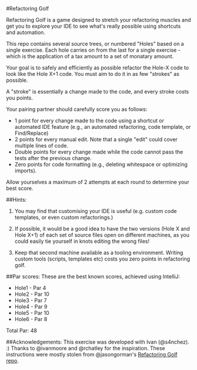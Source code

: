 #Refactoring Golf

Refactoring Golf is a game designed to stretch your refactoring muscles and get you to explore your IDE to see what's really possible using shortcuts and automation.

This repo contains several source trees, or numbered "Holes" based on a single exercise. Each hole carries on from the last for a single exercise - which is the application of a tax amount to a set of monatary amount.

Your goal is to safely and efficiently as possible refactor the Hole-X code to look like the Hole X+1 code. You must aim to do it in as few "strokes" as possible.

A "stroke" is essentially a change made to the code, and every stroke costs you points.

Your pairing partner should carefully score you as follows:

- 1 point for every change made to the code using a shortcut or automated IDE feature (e.g., an automated refactoring, code template, or Find/Replace)
- 2 points for every manual edit. Note that a single "edit" could cover multiple lines of code.
- Double points for every change made while the code cannot pass the tests after the previous change.
- Zero points for code formatting (e.g., deleting whitespace or optimizing imports).

Allow yourselves a maximum of 2 attempts at each round to determine your best score.

##Hints: 

1. You may find that customising your IDE is useful (e.g. custom code templates, or even custom refactorings.)

2. If possible, it would be a good idea to have the two versions (Hole X and Hole X+1) of each set of source files open on different machines, as you could easily tie yourself in knots editing the wrong files!

3. Keep that second machine available as a tooling environment. Writing custom tools (scripts, templates etc) costs you zero points in refactoring golf.

##Par scores:
These are the best known scores, achieved using IntelliJ:
- Hole1 - Par 4
- Hole2 - Par 10
- Hole3 - Par 7
- Hole4 - Par 9
- Hole5 - Par 10
- Hole6 - Par 8
 
Total Par: 48

##Acknowledgements:
This exercise was developed with Ivan (@s4nchez). :)
Thanks to @ivanmoore and @rchatley for the inspiration.
These instructions were mostly stolen from @jasongorman's <a href="https://github.com/jasongorman/RefactoringGolfJava">Refactoring Golf repo</a>.
